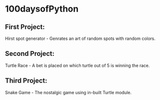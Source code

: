 # 100daysofPython

## First Project:
Hirst spot generator - Genrates an art of random spots with random colors.

## Second Project:
Turtle Race - A bet is placed on which turtle out of 5 is winning the race.

## Third Project:
Snake Game - The nostalgic game using in-built Turtle module.
